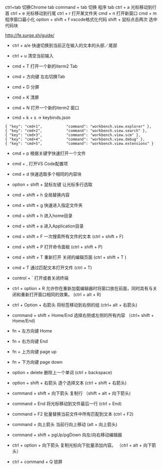 ctrl+tab 切换Chrome tab
command + tab 切换 程序 tab
ctrl + a 光标移动到行首
ctrl + e 光标移动到行尾
ctrl + r 打开某文件夹 
cmd + n 打开新窗口
cmd + m 程序窗口最小化
option + shift + f vscode格式化代码
shift + 鼠标点击两次 选中 代码块


http://fe.surge.sh/guide/

- ctrl + a/e 快速切换到当前正在输入的文本的头部／尾部
- ctrl + u 清空当前输入
- cmd + T 打开一个新的iterm2 Tab
- cmd + 方向键 左右切换Tab
- cmd + D 分屏
- cmd + K 清屏
- cmd + N 打开一个新的iterm2 窗口

- cmd + k + s -> keybinds.json
```
{ "key": "cmd+1",           "command": "workbench.view.explorer" },
{ "key": "cmd+2",           "command": "workbench.view.search" },
{ "key": "cmd+3",           "command": "workbench.view.scm" },
{ "key": "cmd+4",           "command": "workbench.view.debug" },
{ "key": "cmd+5",           "command": "workbench.view.extensions" }
```

- cmd + p 根据关键字快速打开一个文件
- cmd + , 打开VS Code配置项
- cmd + d 快速选取多个相同的内容块
- option + shift + 鼠标左键 让光标多行选取
- cmd + shift + h 全局替换内容


- cmd + shift + g 快速进入指定文件夹
- cmd + shift + h 进入home目录
- cmd + shift + a 进入Application目录



- cmd + shift + F 一次搜索所有文件的文本   (ctrl + shift + F)
- cmd + shift + P 打开命令面板    (ctrl + shift + P)
- cmd + shift + T 重新打开 关闭的编辑页面  (ctrl + shift + T )
- cmd + T 通过匹配文本打开文件  (ctrl + T)
- control + ` 打开或者关闭终端  
- ctrl + option + R 允许你在重新加载编辑器时将窗口放在前面，同时具有与关闭和重新打开窗口相同的效果。 (ctrl + alt + R)

- ctrl + Option + 右箭头 将标签移动到右侧的组  (ctrl+ alt + 右箭头)
- command + shift + Home/End 选择右侧或左侧的所有内容  （ctrl+ shift + Home/End)

- fn + 左方向键 Home
- fn + 右方向键 End
- fn + 上方向键 page up
- fn + 下方向键 page down
- option + delete 删除上一个单词  (ctrl + backspace)
- option + shift + 右箭头 逐个选择文本 (ctrl + shift + 右箭头)
- command + shift + 向下箭头 复制行 （shift + alt + 向下箭头)
- command + End 将光标移动到文件最后一行  (ctrl + End)
- command + F2 批量替换当前文件中所有匹配到文本 (ctrl + F2)
- command + 向上箭头 当前行向上移动 (alt + 向上箭头)
- command + shift + pgUp/pgDown 向左/向右移动编辑器
- ctrl + option + 向下箭头 复制光标向下批量添加内容。 （ctrl + alt + 向下箭头）

- ctrl + command + Q 锁屏



